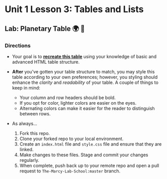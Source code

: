 # Unit 1 Lesson 3: Tables and Lists
## Lab: Planetary Table 🌍 🔭

### Directions
* Your goal is to [**recreate this table**](https://mdn.github.io/learning-area/html/tables/assessment-finished/planets-data.html) using your knowledge of basic and advanced HTML table structure.
* **After** you've gotten your table structure to match, you may style this table according to your own preferences; however, you styling should enhance the _clarity_ and _readability_ of your table. A couple of things to keep in mind:
  * Your column and row headers should be bold.
  * If you opt for color, lighter colors are easier on the eyes.
  * Alternating colors can make it easier for the reader to distinguish between rows.

* As always...
  1. Fork this repo.
  2. Clone your forked repo to your local environment.
  3. Create an `index.html` file and `style.css` file and ensure that they are linked.
  4. Make changes to these files. Stage and commit your changes regularly.
  5. When complete, push back up to your remote repo and open a pull request to `The-Marcy-Lab-School:master` branch.
